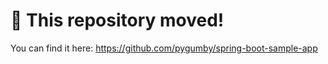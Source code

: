 # 🚨 This repository moved!

You can find it here: https://github.com/pygumby/spring-boot-sample-app

